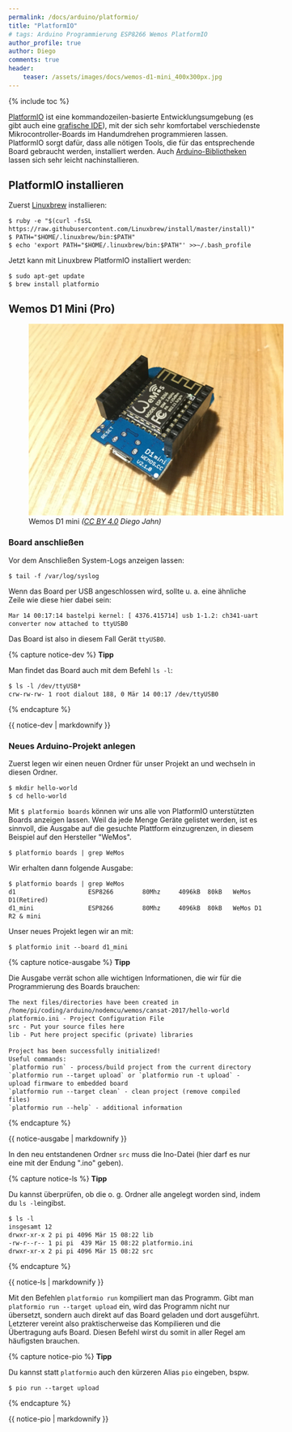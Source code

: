 ```yaml
---
permalink: /docs/arduino/platformio/
title: "PlatformIO"
# tags: Arduino Programmierung ESP8266 Wemos PlatformIO
author_profile: true
author: Diego
comments: true
header:
    teaser: /assets/images/docs/wemos-d1-mini_400x300px.jpg
---
```

{% include toc %}

[PlatformIO](http://platformio.org) ist eine kommandozeilen-basierte Entwicklungsumgebung (es gibt auch eine [grafische IDE](http://platformio.org/get-started/ide)), mit der sich sehr komfortabel verschiedenste Mikrocontroller-Boards im Handumdrehen programmieren lassen. PlatformIO sorgt dafür, dass alle nötigen Tools, die für das entsprechende Board gebraucht werden, installiert werden. Auch [Arduino-Bibliotheken](http://platformio.org/lib) lassen sich sehr leicht nachinstallieren.

## PlatformIO installieren

Zuerst [Linuxbrew](http://linuxbrew.sh/) installieren:

    $ ruby -e "$(curl -fsSL https://raw.githubusercontent.com/Linuxbrew/install/master/install)"
    $ PATH="$HOME/.linuxbrew/bin:$PATH"
    $ echo 'export PATH="$HOME/.linuxbrew/bin:$PATH"' >>~/.bash_profile

Jetzt kann mit Linuxbrew PlatformIO installiert werden:

    $ sudo apt-get update
    $ brew install platformio

## Wemos D1 Mini (Pro)
<figure class="align-center" style="width: 100%;">
	<a href="/assets/images/docs/wemos-d1-mini.jpg"><img src="/assets/images/docs/wemos-d1-mini.jpg" alt="Foto eines Wemos-D1-mini-Boards"></a>
	<figcaption>Wemos D1 mini <i>(<a href="https://creativecommons.org/licenses/by/4.0/">CC BY 4.0</a> Diego Jahn)</i></figcaption>
</figure>

### Board anschließen
Vor dem Anschließen System-Logs anzeigen lassen:

    $ tail -f /var/log/syslog

Wenn das Board per USB angeschlossen wird, sollte u. a. eine ähnliche Zeile wie diese hier dabei sein:

    Mar 14 00:17:14 bastelpi kernel: [ 4376.415714] usb 1-1.2: ch341-uart converter now attached to ttyUSB0

Das Board ist also in diesem Fall Gerät ```ttyUSB0```.

{% capture notice-dev %}
**Tipp**

Man findet das Board auch mit dem Befehl ```ls -l```:

    $ ls -l /dev/ttyUSB*
    crw-rw-rw- 1 root dialout 188, 0 Mär 14 00:17 /dev/ttyUSB0
{% endcapture %}

<div class="notice--info">
  {{ notice-dev | markdownify }}
</div>

### Neues Arduino-Projekt anlegen
Zuerst legen wir einen neuen Ordner für unser Projekt an und wechseln in diesen Ordner.

    $ mkdir hello-world
    $ cd hello-world

Mit ```$ platformio boards``` können wir uns alle von PlatformIO unterstützten Boards anzeigen lassen. Weil da jede Menge Geräte gelistet werden, ist es sinnvoll, die Ausgabe auf die gesuchte Plattform einzugrenzen, in diesem Beispiel auf den Hersteller "WeMos".

    $ platformio boards | grep WeMos

Wir erhalten dann folgende Ausgabe:

    $ platformio boards | grep WeMos
    d1                    ESP8266        80Mhz     4096kB  80kB   WeMos D1(Retired)
    d1_mini               ESP8266        80Mhz     4096kB  80kB   WeMos D1 R2 & mini

Unser neues Projekt legen wir an mit:

    $ platformio init --board d1_mini

{% capture notice-ausgabe %}
**Tipp**

Die Ausgabe verrät schon alle wichtigen Informationen, die wir für die Programmierung des Boards brauchen:

    The next files/directories have been created in /home/pi/coding/arduino/nodemcu/wemos/cansat-2017/hello-world
    platformio.ini - Project Configuration File
    src - Put your source files here
    lib - Put here project specific (private) libraries

    Project has been successfully initialized!
    Useful commands:
    `platformio run` - process/build project from the current directory
    `platformio run --target upload` or `platformio run -t upload` - upload firmware to embedded board
    `platformio run --target clean` - clean project (remove compiled files)
    `platformio run --help` - additional information
{% endcapture %}

<div class="notice--info">
  {{ notice-ausgabe | markdownify }}
</div>

In den neu entstandenen Ordner ```src``` muss die Ino-Datei (hier darf es nur eine mit der Endung ".ino" geben).

{% capture notice-ls %}
**Tipp**

Du kannst überprüfen, ob die o. g. Ordner alle angelegt worden sind, indem du ```ls -l```eingibst.

    $ ls -l
    insgesamt 12
    drwxr-xr-x 2 pi pi 4096 Mär 15 08:22 lib
    -rw-r--r-- 1 pi pi  439 Mär 15 08:22 platformio.ini
    drwxr-xr-x 2 pi pi 4096 Mär 15 08:22 src
{% endcapture %}

<div class="notice--info">
  {{ notice-ls | markdownify }}
</div>

Mit den Befehlen ```platformio run``` kompiliert man das Programm. Gibt man ```platformio run --target upload``` ein, wird das Programm nicht nur übersetzt, sondern auch direkt auf das Board geladen und dort ausgeführt. Letzterer vereint also praktischerweise das Kompilieren und die Übertragung aufs Board. Diesen Befehl wirst du somit in aller Regel am häufigsten brauchen.

{% capture notice-pio %}
**Tipp**

Du kannst statt ```platformio``` auch den kürzeren Alias ```pio``` eingeben, bspw.

    $ pio run --target upload
{% endcapture %}

<div class="notice--info">
  {{ notice-pio | markdownify }}
</div>
